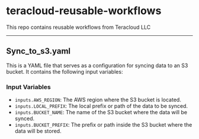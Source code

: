 # teracloud-reusable-workflows

This repo contains reusable workflows from Teracloud LLC

-------------------------------------------------------------------------------------

## Sync_to_s3.yaml

This is a YAML file that serves as a configuration for syncing data to an S3 bucket. It contains the following input variables:

### Input Variables

- `inputs.AWS_REGION`: The AWS region where the S3 bucket is located.
- `inputs.LOCAL_PREFIX`: The local prefix or path of the data to be synced.
- `inputs.BUCKET_NAME`: The name of the S3 bucket where the data will be synced.
- `inputs.BUCKET_PREFIX`: The prefix or path inside the S3 bucket where the data will be stored.
